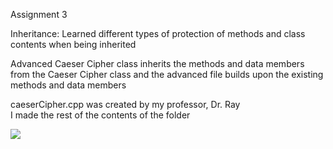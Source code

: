 Assignment 3

Inheritance:
  Learned different types of protection of methods and class contents when being inherited
  
  
Advanced Caeser Cipher class inherits the methods and data members from the Caeser Cipher class and 
the advanced file builds upon the existing methods and data members

caeserCipher.cpp was created by my professor, Dr. Ray  
I made the rest of the contents of the folder

<img src="https://media.giphy.com/media/l0HlKYxenTClHlOV2/giphy.gif">
